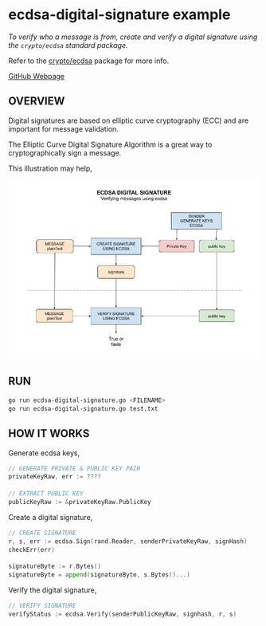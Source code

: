 # ecdsa-digital-signature example

_To verify who a message is from,
create and verify a digital signature using the
`crypto/ecdsa` standard package._

Refer to the
[crypto/ecdsa](https://golang.org/pkg/crypto/ecdsa/)
package for more info.

[GitHub Webpage](https://jeffdecola.github.io/my-go-examples/)

## OVERVIEW

Digital signatures are based on elliptic curve cryptography (ECC) and
are important for message validation.

The Elliptic Curve Digital Signature Algorithm
is a great way to cryptographically sign a message.

This illustration may help,

![IMAGE - ecdsa-digital-signature.jpg - IMAGE](/docs/pics/ecdsa-digital-signature.jpg)

## RUN

```bash
go run ecdsa-digital-signature.go <FILENAME>
go run ecdsa-digital-signature.go test.txt
```

## HOW IT WORKS

Generate ecdsa keys,

```go
// GENERATE PRIVATE & PUBLIC KEY PAIR
privateKeyRaw, err := ????

// EXTRACT PUBLIC KEY
publicKeyRaw := &privateKeyRaw.PublicKey
```

Create a digital signature,

```go
// CREATE SIGNATURE
r, s, err := ecdsa.Sign(rand.Reader, senderPrivateKeyRaw, signHash)
checkErr(err)

signatureByte := r.Bytes()
signatureByte = append(signatureByte, s.Bytes()...)
```

Verify the digital signature,

```go
// VERIFY SIGNATURE
verifyStatus := ecdsa.Verify(senderPublicKeyRaw, signhash, r, s)
```

